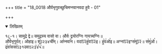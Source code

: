 +++
title = "18_0018 और्वभृगुवच्छुचिमप्नवानवदा हुवे - 01"

+++
<details open><summary>लिखितम्</summary>

१८-१। सामुद्रे द्वे॥ समुद्रस्य वासो वा। और्वः द्वयोरग्निः गायत्र्यग्निः॥  
औ꣥꣯र्वभृगुव꣤त्। ओहाइ॥ शू꣣ऽ२३४ची꣥म्। आ꣡प्नवा꣢꣯न। वदाऽ᳒२᳒हु꣡वाऽ᳒२᳒इ। हु꣡व꣢ओ꣡इ॥ अग्नाऽ᳒२᳒इꣳस꣡मूऽ᳒२᳒॥ स꣡मु꣢ओ꣡। द्र꣢वा꣡ससा꣢ऽ३१उवाऽ२३꣡४꣡५꣡॥
</details>